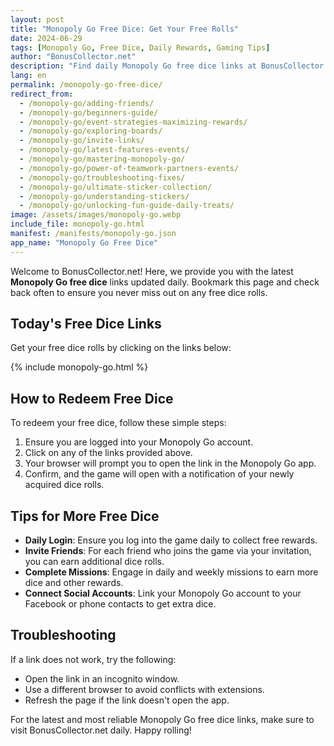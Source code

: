 ```yaml
---
layout: post
title: "Monopoly Go Free Dice: Get Your Free Rolls"
date: 2024-06-29
tags: [Monopoly Go, Free Dice, Daily Rewards, Gaming Tips]
author: "BonusCollector.net"
description: "Find daily Monopoly Go free dice links at BonusCollector.net. Never miss a free roll with our updated daily rewards!"
lang: en
permalink: /monopoly-go-free-dice/
redirect_from:
  - /monopoly-go/adding-friends/
  - /monopoly-go/beginners-guide/
  - /monopoly-go/event-strategies-maximizing-rewards/
  - /monopoly-go/exploring-boards/
  - /monopoly-go/invite-links/
  - /monopoly-go/latest-features-events/
  - /monopoly-go/mastering-monopoly-go/
  - /monopoly-go/power-of-teamwork-partners-events/
  - /monopoly-go/troubleshooting-fixes/
  - /monopoly-go/ultimate-sticker-collection/
  - /monopoly-go/understanding-stickers/
  - /monopoly-go/unlocking-fun-guide-daily-treats/
image: /assets/images/monopoly-go.webp
include_file: monopoly-go.html
manifest: /manifests/monopoly-go.json
app_name: "Monopoly Go Free Dice"
---
```


Welcome to BonusCollector.net! Here, we provide you with the latest **Monopoly Go free dice** links updated daily. Bookmark this page and check back often to ensure you never miss out on any free dice rolls.

## Today's Free Dice Links
Get your free dice rolls by clicking on the links below:

{% include monopoly-go.html %}

## How to Redeem Free Dice
To redeem your free dice, follow these simple steps:

1. Ensure you are logged into your Monopoly Go account.
2. Click on any of the links provided above.
3. Your browser will prompt you to open the link in the Monopoly Go app.
4. Confirm, and the game will open with a notification of your newly acquired dice rolls.

## Tips for More Free Dice
- **Daily Login**: Ensure you log into the game daily to collect free rewards.
- **Invite Friends**: For each friend who joins the game via your invitation, you can earn additional dice rolls.
- **Complete Missions**: Engage in daily and weekly missions to earn more dice and other rewards.
- **Connect Social Accounts**: Link your Monopoly Go account to your Facebook or phone contacts to get extra dice.

## Troubleshooting
If a link does not work, try the following:
- Open the link in an incognito window.
- Use a different browser to avoid conflicts with extensions.
- Refresh the page if the link doesn't open the app.

For the latest and most reliable Monopoly Go free dice links, make sure to visit BonusCollector.net daily. Happy rolling!